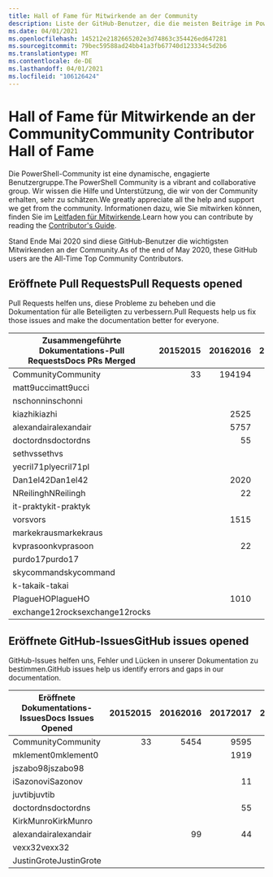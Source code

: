 ```yaml
---
title: Hall of Fame für Mitwirkende an der Community
description: Liste der GitHub-Benutzer, die die meisten Beiträge im PowerShell-Dokumentationsprojekt haben
ms.date: 04/01/2021
ms.openlocfilehash: 145212e2182665202e3d74863c354426ed647281
ms.sourcegitcommit: 79bec59588ad24bb41a3fb67740d123334c5d2b6
ms.translationtype: MT
ms.contentlocale: de-DE
ms.lasthandoff: 04/01/2021
ms.locfileid: "106126424"
---
```

# <a name="community-contributor-hall-of-fame"></a><span data-ttu-id="7cb76-103">Hall of Fame für Mitwirkende an der Community</span><span class="sxs-lookup"><span data-stu-id="7cb76-103">Community Contributor Hall of Fame</span></span>

<span data-ttu-id="7cb76-104">Die PowerShell-Community ist eine dynamische, engagierte Benutzergruppe.</span><span class="sxs-lookup"><span data-stu-id="7cb76-104">The PowerShell Community is a vibrant and collaborative group.</span></span> <span data-ttu-id="7cb76-105">Wir wissen die Hilfe und Unterstützung, die wir von der Community erhalten, sehr zu schätzen.</span><span class="sxs-lookup"><span data-stu-id="7cb76-105">We greatly appreciate all the help and support we get from the community.</span></span> <span data-ttu-id="7cb76-106">Informationen dazu, wie Sie mitwirken können, finden Sie im [Leitfaden für Mitwirkende][contrib].</span><span class="sxs-lookup"><span data-stu-id="7cb76-106">Learn how you can contribute by reading the [Contributor's Guide][contrib].</span></span>

<span data-ttu-id="7cb76-107">Stand Ende Mai 2020 sind diese GitHub-Benutzer die wichtigsten Mitwirkenden an der Community.</span><span class="sxs-lookup"><span data-stu-id="7cb76-107">As of the end of May 2020, these GitHub users are the All-Time Top Community Contributors.</span></span>

## <a name="pull-requests-opened"></a><span data-ttu-id="7cb76-108">Eröffnete Pull Requests</span><span class="sxs-lookup"><span data-stu-id="7cb76-108">Pull Requests opened</span></span>

<span data-ttu-id="7cb76-109">Pull Requests helfen uns, diese Probleme zu beheben und die Dokumentation für alle Beteiligten zu verbessern.</span><span class="sxs-lookup"><span data-stu-id="7cb76-109">Pull Requests help us fix those issues and make the documentation better for everyone.</span></span>

| <span data-ttu-id="7cb76-110">Zusammengeführte Dokumentations-Pull Requests</span><span class="sxs-lookup"><span data-stu-id="7cb76-110">Docs PRs Merged</span></span> | <span data-ttu-id="7cb76-111">2015</span><span class="sxs-lookup"><span data-stu-id="7cb76-111">2015</span></span> | <span data-ttu-id="7cb76-112">2016</span><span class="sxs-lookup"><span data-stu-id="7cb76-112">2016</span></span> | <span data-ttu-id="7cb76-113">2017</span><span class="sxs-lookup"><span data-stu-id="7cb76-113">2017</span></span> | <span data-ttu-id="7cb76-114">2018</span><span class="sxs-lookup"><span data-stu-id="7cb76-114">2018</span></span> | <span data-ttu-id="7cb76-115">2019</span><span class="sxs-lookup"><span data-stu-id="7cb76-115">2019</span></span> | <span data-ttu-id="7cb76-116">2020</span><span class="sxs-lookup"><span data-stu-id="7cb76-116">2020</span></span> | <span data-ttu-id="7cb76-117">2021</span><span class="sxs-lookup"><span data-stu-id="7cb76-117">2021</span></span> | <span data-ttu-id="7cb76-118">Grand Total</span><span class="sxs-lookup"><span data-stu-id="7cb76-118">Grand Total</span></span> |
| --------------- | ---: | ---: | ---: | ---: | ---: | ---: | ---: | ----------: |
| <span data-ttu-id="7cb76-119">Community</span><span class="sxs-lookup"><span data-stu-id="7cb76-119">Community</span></span>       |    <span data-ttu-id="7cb76-120">3</span><span class="sxs-lookup"><span data-stu-id="7cb76-120">3</span></span> |  <span data-ttu-id="7cb76-121">194</span><span class="sxs-lookup"><span data-stu-id="7cb76-121">194</span></span> |  <span data-ttu-id="7cb76-122">446</span><span class="sxs-lookup"><span data-stu-id="7cb76-122">446</span></span> |  <span data-ttu-id="7cb76-123">467</span><span class="sxs-lookup"><span data-stu-id="7cb76-123">467</span></span> |  <span data-ttu-id="7cb76-124">321</span><span class="sxs-lookup"><span data-stu-id="7cb76-124">321</span></span> |  <span data-ttu-id="7cb76-125">162</span><span class="sxs-lookup"><span data-stu-id="7cb76-125">162</span></span> |   <span data-ttu-id="7cb76-126">31</span><span class="sxs-lookup"><span data-stu-id="7cb76-126">31</span></span> |        <span data-ttu-id="7cb76-127">1624</span><span class="sxs-lookup"><span data-stu-id="7cb76-127">1624</span></span> |
| <span data-ttu-id="7cb76-128">matt9ucci</span><span class="sxs-lookup"><span data-stu-id="7cb76-128">matt9ucci</span></span>       |      |      |  <span data-ttu-id="7cb76-129">157</span><span class="sxs-lookup"><span data-stu-id="7cb76-129">157</span></span> |   <span data-ttu-id="7cb76-130">80</span><span class="sxs-lookup"><span data-stu-id="7cb76-130">80</span></span> |   <span data-ttu-id="7cb76-131">30</span><span class="sxs-lookup"><span data-stu-id="7cb76-131">30</span></span> |    <span data-ttu-id="7cb76-132">1</span><span class="sxs-lookup"><span data-stu-id="7cb76-132">1</span></span> |    <span data-ttu-id="7cb76-133">2</span><span class="sxs-lookup"><span data-stu-id="7cb76-133">2</span></span> |         <span data-ttu-id="7cb76-134">270</span><span class="sxs-lookup"><span data-stu-id="7cb76-134">270</span></span> |
| <span data-ttu-id="7cb76-135">nschonni</span><span class="sxs-lookup"><span data-stu-id="7cb76-135">nschonni</span></span>        |      |      |      |   <span data-ttu-id="7cb76-136">14</span><span class="sxs-lookup"><span data-stu-id="7cb76-136">14</span></span> |  <span data-ttu-id="7cb76-137">138</span><span class="sxs-lookup"><span data-stu-id="7cb76-137">138</span></span> |   <span data-ttu-id="7cb76-138">10</span><span class="sxs-lookup"><span data-stu-id="7cb76-138">10</span></span> |      |         <span data-ttu-id="7cb76-139">162</span><span class="sxs-lookup"><span data-stu-id="7cb76-139">162</span></span> |
| <span data-ttu-id="7cb76-140">kiazhi</span><span class="sxs-lookup"><span data-stu-id="7cb76-140">kiazhi</span></span>          |      |   <span data-ttu-id="7cb76-141">25</span><span class="sxs-lookup"><span data-stu-id="7cb76-141">25</span></span> |   <span data-ttu-id="7cb76-142">78</span><span class="sxs-lookup"><span data-stu-id="7cb76-142">78</span></span> |   <span data-ttu-id="7cb76-143">12</span><span class="sxs-lookup"><span data-stu-id="7cb76-143">12</span></span> |      |      |      |         <span data-ttu-id="7cb76-144">115</span><span class="sxs-lookup"><span data-stu-id="7cb76-144">115</span></span> |
| <span data-ttu-id="7cb76-145">alexandair</span><span class="sxs-lookup"><span data-stu-id="7cb76-145">alexandair</span></span>      |      |   <span data-ttu-id="7cb76-146">57</span><span class="sxs-lookup"><span data-stu-id="7cb76-146">57</span></span> |    <span data-ttu-id="7cb76-147">7</span><span class="sxs-lookup"><span data-stu-id="7cb76-147">7</span></span> |   <span data-ttu-id="7cb76-148">26</span><span class="sxs-lookup"><span data-stu-id="7cb76-148">26</span></span> |    <span data-ttu-id="7cb76-149">2</span><span class="sxs-lookup"><span data-stu-id="7cb76-149">2</span></span> |    <span data-ttu-id="7cb76-150">1</span><span class="sxs-lookup"><span data-stu-id="7cb76-150">1</span></span> |      |          <span data-ttu-id="7cb76-151">93</span><span class="sxs-lookup"><span data-stu-id="7cb76-151">93</span></span> |
| <span data-ttu-id="7cb76-152">doctordns</span><span class="sxs-lookup"><span data-stu-id="7cb76-152">doctordns</span></span>       |      |    <span data-ttu-id="7cb76-153">5</span><span class="sxs-lookup"><span data-stu-id="7cb76-153">5</span></span> |   <span data-ttu-id="7cb76-154">32</span><span class="sxs-lookup"><span data-stu-id="7cb76-154">32</span></span> |   <span data-ttu-id="7cb76-155">20</span><span class="sxs-lookup"><span data-stu-id="7cb76-155">20</span></span> |    <span data-ttu-id="7cb76-156">7</span><span class="sxs-lookup"><span data-stu-id="7cb76-156">7</span></span> |    <span data-ttu-id="7cb76-157">9</span><span class="sxs-lookup"><span data-stu-id="7cb76-157">9</span></span> |      |          <span data-ttu-id="7cb76-158">73</span><span class="sxs-lookup"><span data-stu-id="7cb76-158">73</span></span> |
| <span data-ttu-id="7cb76-159">sethvs</span><span class="sxs-lookup"><span data-stu-id="7cb76-159">sethvs</span></span>          |      |      |    <span data-ttu-id="7cb76-160">1</span><span class="sxs-lookup"><span data-stu-id="7cb76-160">1</span></span> |   <span data-ttu-id="7cb76-161">44</span><span class="sxs-lookup"><span data-stu-id="7cb76-161">44</span></span> |      |   <span data-ttu-id="7cb76-162">20</span><span class="sxs-lookup"><span data-stu-id="7cb76-162">20</span></span> |      |          <span data-ttu-id="7cb76-163">65</span><span class="sxs-lookup"><span data-stu-id="7cb76-163">65</span></span> |
| <span data-ttu-id="7cb76-164">yecril71pl</span><span class="sxs-lookup"><span data-stu-id="7cb76-164">yecril71pl</span></span>      |      |      |      |      |      |   <span data-ttu-id="7cb76-165">21</span><span class="sxs-lookup"><span data-stu-id="7cb76-165">21</span></span> |      |          <span data-ttu-id="7cb76-166">21</span><span class="sxs-lookup"><span data-stu-id="7cb76-166">21</span></span> |
| <span data-ttu-id="7cb76-167">Dan1el42</span><span class="sxs-lookup"><span data-stu-id="7cb76-167">Dan1el42</span></span>        |      |   <span data-ttu-id="7cb76-168">20</span><span class="sxs-lookup"><span data-stu-id="7cb76-168">20</span></span> |      |      |      |      |      |          <span data-ttu-id="7cb76-169">20</span><span class="sxs-lookup"><span data-stu-id="7cb76-169">20</span></span> |
| <span data-ttu-id="7cb76-170">NReilingh</span><span class="sxs-lookup"><span data-stu-id="7cb76-170">NReilingh</span></span>       |      |    <span data-ttu-id="7cb76-171">2</span><span class="sxs-lookup"><span data-stu-id="7cb76-171">2</span></span> |      |   <span data-ttu-id="7cb76-172">13</span><span class="sxs-lookup"><span data-stu-id="7cb76-172">13</span></span> |    <span data-ttu-id="7cb76-173">3</span><span class="sxs-lookup"><span data-stu-id="7cb76-173">3</span></span> |      |      |          <span data-ttu-id="7cb76-174">18</span><span class="sxs-lookup"><span data-stu-id="7cb76-174">18</span></span> |
| <span data-ttu-id="7cb76-175">it-praktyk</span><span class="sxs-lookup"><span data-stu-id="7cb76-175">it-praktyk</span></span>      |      |      |      |   <span data-ttu-id="7cb76-176">16</span><span class="sxs-lookup"><span data-stu-id="7cb76-176">16</span></span> |    <span data-ttu-id="7cb76-177">1</span><span class="sxs-lookup"><span data-stu-id="7cb76-177">1</span></span> |      |      |          <span data-ttu-id="7cb76-178">17</span><span class="sxs-lookup"><span data-stu-id="7cb76-178">17</span></span> |
| <span data-ttu-id="7cb76-179">vors</span><span class="sxs-lookup"><span data-stu-id="7cb76-179">vors</span></span>            |      |   <span data-ttu-id="7cb76-180">15</span><span class="sxs-lookup"><span data-stu-id="7cb76-180">15</span></span> |    <span data-ttu-id="7cb76-181">1</span><span class="sxs-lookup"><span data-stu-id="7cb76-181">1</span></span> |      |      |      |      |          <span data-ttu-id="7cb76-182">16</span><span class="sxs-lookup"><span data-stu-id="7cb76-182">16</span></span> |
| <span data-ttu-id="7cb76-183">markekraus</span><span class="sxs-lookup"><span data-stu-id="7cb76-183">markekraus</span></span>      |      |      |   <span data-ttu-id="7cb76-184">11</span><span class="sxs-lookup"><span data-stu-id="7cb76-184">11</span></span> |    <span data-ttu-id="7cb76-185">5</span><span class="sxs-lookup"><span data-stu-id="7cb76-185">5</span></span> |      |      |      |          <span data-ttu-id="7cb76-186">16</span><span class="sxs-lookup"><span data-stu-id="7cb76-186">16</span></span> |
| <span data-ttu-id="7cb76-187">kvprasoon</span><span class="sxs-lookup"><span data-stu-id="7cb76-187">kvprasoon</span></span>       |      |    <span data-ttu-id="7cb76-188">2</span><span class="sxs-lookup"><span data-stu-id="7cb76-188">2</span></span> |    <span data-ttu-id="7cb76-189">1</span><span class="sxs-lookup"><span data-stu-id="7cb76-189">1</span></span> |    <span data-ttu-id="7cb76-190">7</span><span class="sxs-lookup"><span data-stu-id="7cb76-190">7</span></span> |    <span data-ttu-id="7cb76-191">2</span><span class="sxs-lookup"><span data-stu-id="7cb76-191">2</span></span> |    <span data-ttu-id="7cb76-192">2</span><span class="sxs-lookup"><span data-stu-id="7cb76-192">2</span></span> |      |          <span data-ttu-id="7cb76-193">14</span><span class="sxs-lookup"><span data-stu-id="7cb76-193">14</span></span> |
| <span data-ttu-id="7cb76-194">purdo17</span><span class="sxs-lookup"><span data-stu-id="7cb76-194">purdo17</span></span>         |      |      |      |   <span data-ttu-id="7cb76-195">13</span><span class="sxs-lookup"><span data-stu-id="7cb76-195">13</span></span> |      |      |      |          <span data-ttu-id="7cb76-196">13</span><span class="sxs-lookup"><span data-stu-id="7cb76-196">13</span></span> |
| <span data-ttu-id="7cb76-197">skycommand</span><span class="sxs-lookup"><span data-stu-id="7cb76-197">skycommand</span></span>      |      |      |    <span data-ttu-id="7cb76-198">1</span><span class="sxs-lookup"><span data-stu-id="7cb76-198">1</span></span> |    <span data-ttu-id="7cb76-199">3</span><span class="sxs-lookup"><span data-stu-id="7cb76-199">3</span></span> |    <span data-ttu-id="7cb76-200">3</span><span class="sxs-lookup"><span data-stu-id="7cb76-200">3</span></span> |    <span data-ttu-id="7cb76-201">6</span><span class="sxs-lookup"><span data-stu-id="7cb76-201">6</span></span> |      |          <span data-ttu-id="7cb76-202">13</span><span class="sxs-lookup"><span data-stu-id="7cb76-202">13</span></span> |
| <span data-ttu-id="7cb76-203">k-takai</span><span class="sxs-lookup"><span data-stu-id="7cb76-203">k-takai</span></span>         |      |      |      |    <span data-ttu-id="7cb76-204">5</span><span class="sxs-lookup"><span data-stu-id="7cb76-204">5</span></span> |    <span data-ttu-id="7cb76-205">1</span><span class="sxs-lookup"><span data-stu-id="7cb76-205">1</span></span> |    <span data-ttu-id="7cb76-206">7</span><span class="sxs-lookup"><span data-stu-id="7cb76-206">7</span></span> |      |          <span data-ttu-id="7cb76-207">13</span><span class="sxs-lookup"><span data-stu-id="7cb76-207">13</span></span> |
| <span data-ttu-id="7cb76-208">PlagueHO</span><span class="sxs-lookup"><span data-stu-id="7cb76-208">PlagueHO</span></span>        |      |   <span data-ttu-id="7cb76-209">10</span><span class="sxs-lookup"><span data-stu-id="7cb76-209">10</span></span> |      |      |    <span data-ttu-id="7cb76-210">1</span><span class="sxs-lookup"><span data-stu-id="7cb76-210">1</span></span> |      |      |          <span data-ttu-id="7cb76-211">11</span><span class="sxs-lookup"><span data-stu-id="7cb76-211">11</span></span> |
| <span data-ttu-id="7cb76-212">exchange12rocks</span><span class="sxs-lookup"><span data-stu-id="7cb76-212">exchange12rocks</span></span> |      |      |    <span data-ttu-id="7cb76-213">7</span><span class="sxs-lookup"><span data-stu-id="7cb76-213">7</span></span> |    <span data-ttu-id="7cb76-214">3</span><span class="sxs-lookup"><span data-stu-id="7cb76-214">3</span></span> |      |      |    <span data-ttu-id="7cb76-215">1</span><span class="sxs-lookup"><span data-stu-id="7cb76-215">1</span></span> |          <span data-ttu-id="7cb76-216">11</span><span class="sxs-lookup"><span data-stu-id="7cb76-216">11</span></span> |

## <a name="github-issues-opened"></a><span data-ttu-id="7cb76-217">Eröffnete GitHub-Issues</span><span class="sxs-lookup"><span data-stu-id="7cb76-217">GitHub issues opened</span></span>

<span data-ttu-id="7cb76-218">GitHub-Issues helfen uns, Fehler und Lücken in unserer Dokumentation zu bestimmen.</span><span class="sxs-lookup"><span data-stu-id="7cb76-218">GitHub issues help us identify errors and gaps in our documentation.</span></span>

| <span data-ttu-id="7cb76-219">Eröffnete Dokumentations-Issues</span><span class="sxs-lookup"><span data-stu-id="7cb76-219">Docs Issues Opened</span></span> | <span data-ttu-id="7cb76-220">2015</span><span class="sxs-lookup"><span data-stu-id="7cb76-220">2015</span></span> | <span data-ttu-id="7cb76-221">2016</span><span class="sxs-lookup"><span data-stu-id="7cb76-221">2016</span></span> | <span data-ttu-id="7cb76-222">2017</span><span class="sxs-lookup"><span data-stu-id="7cb76-222">2017</span></span> | <span data-ttu-id="7cb76-223">2018</span><span class="sxs-lookup"><span data-stu-id="7cb76-223">2018</span></span> | <span data-ttu-id="7cb76-224">2019</span><span class="sxs-lookup"><span data-stu-id="7cb76-224">2019</span></span> | <span data-ttu-id="7cb76-225">2020</span><span class="sxs-lookup"><span data-stu-id="7cb76-225">2020</span></span> | <span data-ttu-id="7cb76-226">2021</span><span class="sxs-lookup"><span data-stu-id="7cb76-226">2021</span></span> | <span data-ttu-id="7cb76-227">Grand Total</span><span class="sxs-lookup"><span data-stu-id="7cb76-227">Grand Total</span></span> |
| ------------------ | ---: | ---: | ---: | ---: | ---: | ---: | ---: | ----------: |
| <span data-ttu-id="7cb76-228">Community</span><span class="sxs-lookup"><span data-stu-id="7cb76-228">Community</span></span>          |    <span data-ttu-id="7cb76-229">3</span><span class="sxs-lookup"><span data-stu-id="7cb76-229">3</span></span> |   <span data-ttu-id="7cb76-230">54</span><span class="sxs-lookup"><span data-stu-id="7cb76-230">54</span></span> |   <span data-ttu-id="7cb76-231">95</span><span class="sxs-lookup"><span data-stu-id="7cb76-231">95</span></span> |  <span data-ttu-id="7cb76-232">213</span><span class="sxs-lookup"><span data-stu-id="7cb76-232">213</span></span> |  <span data-ttu-id="7cb76-233">575</span><span class="sxs-lookup"><span data-stu-id="7cb76-233">575</span></span> |  <span data-ttu-id="7cb76-234">584</span><span class="sxs-lookup"><span data-stu-id="7cb76-234">584</span></span> |  <span data-ttu-id="7cb76-235">110</span><span class="sxs-lookup"><span data-stu-id="7cb76-235">110</span></span> |        <span data-ttu-id="7cb76-236">1634</span><span class="sxs-lookup"><span data-stu-id="7cb76-236">1634</span></span> |
| <span data-ttu-id="7cb76-237">mklement0</span><span class="sxs-lookup"><span data-stu-id="7cb76-237">mklement0</span></span>          |      |      |   <span data-ttu-id="7cb76-238">19</span><span class="sxs-lookup"><span data-stu-id="7cb76-238">19</span></span> |   <span data-ttu-id="7cb76-239">60</span><span class="sxs-lookup"><span data-stu-id="7cb76-239">60</span></span> |   <span data-ttu-id="7cb76-240">56</span><span class="sxs-lookup"><span data-stu-id="7cb76-240">56</span></span> |   <span data-ttu-id="7cb76-241">61</span><span class="sxs-lookup"><span data-stu-id="7cb76-241">61</span></span> |   <span data-ttu-id="7cb76-242">12</span><span class="sxs-lookup"><span data-stu-id="7cb76-242">12</span></span> |         <span data-ttu-id="7cb76-243">208</span><span class="sxs-lookup"><span data-stu-id="7cb76-243">208</span></span> |
| <span data-ttu-id="7cb76-244">jszabo98</span><span class="sxs-lookup"><span data-stu-id="7cb76-244">jszabo98</span></span>           |      |      |      |    <span data-ttu-id="7cb76-245">2</span><span class="sxs-lookup"><span data-stu-id="7cb76-245">2</span></span> |   <span data-ttu-id="7cb76-246">15</span><span class="sxs-lookup"><span data-stu-id="7cb76-246">15</span></span> |    <span data-ttu-id="7cb76-247">6</span><span class="sxs-lookup"><span data-stu-id="7cb76-247">6</span></span> |      |          <span data-ttu-id="7cb76-248">23</span><span class="sxs-lookup"><span data-stu-id="7cb76-248">23</span></span> |
| <span data-ttu-id="7cb76-249">iSazonov</span><span class="sxs-lookup"><span data-stu-id="7cb76-249">iSazonov</span></span>           |      |      |    <span data-ttu-id="7cb76-250">1</span><span class="sxs-lookup"><span data-stu-id="7cb76-250">1</span></span> |    <span data-ttu-id="7cb76-251">4</span><span class="sxs-lookup"><span data-stu-id="7cb76-251">4</span></span> |   <span data-ttu-id="7cb76-252">10</span><span class="sxs-lookup"><span data-stu-id="7cb76-252">10</span></span> |    <span data-ttu-id="7cb76-253">8</span><span class="sxs-lookup"><span data-stu-id="7cb76-253">8</span></span> |      |          <span data-ttu-id="7cb76-254">23</span><span class="sxs-lookup"><span data-stu-id="7cb76-254">23</span></span> |
| <span data-ttu-id="7cb76-255">juvtib</span><span class="sxs-lookup"><span data-stu-id="7cb76-255">juvtib</span></span>             |      |      |      |      |      |   <span data-ttu-id="7cb76-256">15</span><span class="sxs-lookup"><span data-stu-id="7cb76-256">15</span></span> |    <span data-ttu-id="7cb76-257">6</span><span class="sxs-lookup"><span data-stu-id="7cb76-257">6</span></span> |          <span data-ttu-id="7cb76-258">21</span><span class="sxs-lookup"><span data-stu-id="7cb76-258">21</span></span> |
| <span data-ttu-id="7cb76-259">doctordns</span><span class="sxs-lookup"><span data-stu-id="7cb76-259">doctordns</span></span>          |      |      |    <span data-ttu-id="7cb76-260">5</span><span class="sxs-lookup"><span data-stu-id="7cb76-260">5</span></span> |    <span data-ttu-id="7cb76-261">3</span><span class="sxs-lookup"><span data-stu-id="7cb76-261">3</span></span> |    <span data-ttu-id="7cb76-262">5</span><span class="sxs-lookup"><span data-stu-id="7cb76-262">5</span></span> |    <span data-ttu-id="7cb76-263">7</span><span class="sxs-lookup"><span data-stu-id="7cb76-263">7</span></span> |      |          <span data-ttu-id="7cb76-264">20</span><span class="sxs-lookup"><span data-stu-id="7cb76-264">20</span></span> |
| <span data-ttu-id="7cb76-265">KirkMunro</span><span class="sxs-lookup"><span data-stu-id="7cb76-265">KirkMunro</span></span>          |      |      |      |    <span data-ttu-id="7cb76-266">7</span><span class="sxs-lookup"><span data-stu-id="7cb76-266">7</span></span> |    <span data-ttu-id="7cb76-267">7</span><span class="sxs-lookup"><span data-stu-id="7cb76-267">7</span></span> |    <span data-ttu-id="7cb76-268">1</span><span class="sxs-lookup"><span data-stu-id="7cb76-268">1</span></span> |      |          <span data-ttu-id="7cb76-269">15</span><span class="sxs-lookup"><span data-stu-id="7cb76-269">15</span></span> |
| <span data-ttu-id="7cb76-270">alexandair</span><span class="sxs-lookup"><span data-stu-id="7cb76-270">alexandair</span></span>         |      |    <span data-ttu-id="7cb76-271">9</span><span class="sxs-lookup"><span data-stu-id="7cb76-271">9</span></span> |    <span data-ttu-id="7cb76-272">4</span><span class="sxs-lookup"><span data-stu-id="7cb76-272">4</span></span> |    <span data-ttu-id="7cb76-273">2</span><span class="sxs-lookup"><span data-stu-id="7cb76-273">2</span></span> |      |      |      |          <span data-ttu-id="7cb76-274">15</span><span class="sxs-lookup"><span data-stu-id="7cb76-274">15</span></span> |
| <span data-ttu-id="7cb76-275">vexx32</span><span class="sxs-lookup"><span data-stu-id="7cb76-275">vexx32</span></span>             |      |      |      |    <span data-ttu-id="7cb76-276">3</span><span class="sxs-lookup"><span data-stu-id="7cb76-276">3</span></span> |   <span data-ttu-id="7cb76-277">11</span><span class="sxs-lookup"><span data-stu-id="7cb76-277">11</span></span> |      |      |          <span data-ttu-id="7cb76-278">14</span><span class="sxs-lookup"><span data-stu-id="7cb76-278">14</span></span> |
| <span data-ttu-id="7cb76-279">JustinGrote</span><span class="sxs-lookup"><span data-stu-id="7cb76-279">JustinGrote</span></span>        |      |      |      |    <span data-ttu-id="7cb76-280">1</span><span class="sxs-lookup"><span data-stu-id="7cb76-280">1</span></span> |    <span data-ttu-id="7cb76-281">3</span><span class="sxs-lookup"><span data-stu-id="7cb76-281">3</span></span> |    <span data-ttu-id="7cb76-282">6</span><span class="sxs-lookup"><span data-stu-id="7cb76-282">6</span></span> |      |          <span data-ttu-id="7cb76-283">10</span><span class="sxs-lookup"><span data-stu-id="7cb76-283">10</span></span> |

<!-- Link references -->
[contrib]: contributing/overview.md
